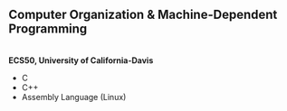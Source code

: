 <h2>Computer Organization &amp; Machine-Dependent Programming</h2></br>
<b>ECS50, University of California-Davis</b> </br>
<ul>
<li>C 
<li>C++ 
<li>Assembly Language (Linux)
</ul>
